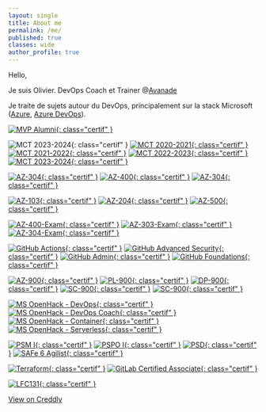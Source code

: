 ```yaml
---
layout: single
title: About me
permalink: /me/
published: true
classes: wide
author_profile: true
---
```

Hello,

Je suis Olivier. DevOps Coach et Trainer @[Avanade](https://www.linkedin.com/showcase/avanade-france/)

Je traite de sujets autour du DevOps, principalement sur la stack Microsoft ([Azure](https://azure.microsoft.com), [Azure DevOps](https://dev.azure.com/)).

<!-- [![rMVP](/assets/certifs/rmvp.png){: class="rmvp" }](https://mvp.microsoft.com/en-us/PublicProfile/36860) -->
[![MVP Alumni](/assets/certifs/mvp-alumni.png){: class="certif" }](https://www.credly.com/badges/4b054287-49bc-45b6-860a-2218c3eb4a90)

![MCT 2023-2024](/assets/certifs/mct.svg){: class="certif" }
[![MCT 2020-2021](/assets/certifs/mct-2020-2021.png){: class="certif" }](https://www.credly.com/badges/e624323c-d2d2-4224-bf1c-5240cb8b1254)
[![MCT 2021-2022](/assets/certifs/mct-2021-2022.png){: class="certif" }](https://www.credly.com/badges/713ae6c9-0192-48ff-93f5-33421d0375dd)
[![MCT 2022-2023](/assets/certifs/mct-2022-2023.png){: class="certif" }](https://www.credly.com/badges/bb9dbd97-58a5-486d-a00c-a6563438f521)
[![MCT 2023-2024](/assets/certifs/mct-2023-2024.png){: class="certif" }](https://www.credly.com/badges/b9c8d113-8ea1-40ca-84ad-dcafba02f46a)

[![AZ-304](/assets/certifs/az-304.png){: class="certif" }](https://www.credly.com/badges/06505a14-8697-4c42-8048-da17dbb6ab45)
[![AZ-400](/assets/certifs/az-400.png){: class="certif" }](https://www.credly.com/badges/b19fd1df-887e-4204-a828-66bc5ff87585)
[![AZ-304](/assets/certifs/az-304.png){: class="certif" }](https://www.credly.com/badges/06505a14-8697-4c42-8048-da17dbb6ab45)

[![AZ-103](/assets/certifs/az-103.png){: class="certif" }](https://www.credly.com/badges/30ad0a08-e480-4663-80af-a725e9222b64)
[![AZ-204](/assets/certifs/az-204.png){: class="certif" }](https://www.credly.com/badges/01deb6b5-400e-472d-8993-eca4587042bf)
[![AZ-500](/assets/certifs/az-500.png){: class="certif" }](https://www.credly.com/badges/e25aebce-1ef1-4fc9-95ca-dcbd364041d9)

[![AZ-400-Exam](/assets/certifs/az-400-exam.png){: class="certif" }](https://www.credly.com/badges/b02c809f-5c39-49cb-9a25-add2fbffdc8a)
[![AZ-303-Exam](/assets/certifs/az-303-exam.png){: class="certif" }](https://www.credly.com/badges/c683c6ea-a84a-4612-931c-19f102de58f4)
[![AZ-304-Exam](/assets/certifs/az-304-exam.png){: class="certif" }](https://www.credly.com/badges/9d5f4270-fb68-44f4-b0e2-1256165d0998)

[![GitHub Actions](/assets/certifs/gh-actions.png){: class="certif" }](https://www.credly.com/badges/558be786-74f7-4215-9de7-b04a9c0176da)
[![GitHub Advanced Security](/assets/certifs/gh-as.png){: class="certif" }](https://www.credly.com/badges/42386046-07b7-48b2-b6a3-5b969a305599)
[![GitHub Admin](/assets/certifs/gh-admin.png){: class="certif" }](https://www.credly.com/badges/0e23b844-f2ae-4081-b1af-480169e91614)
[![GitHub Foundations](/assets/certifs/gh-foundations.png){: class="certif" }](https://www.credly.com/badges/956e7004-ea47-48e9-a9f8-b4f8baee35ad)

[![AZ-900](/assets/certifs/az-900.png){: class="certif" }](https://www.credly.com/badges/c4690d22-f982-47b8-8d54-af9dc0da70a7)
[![PL-900](/assets/certifs/pl-900.png){: class="certif" }](https://www.credly.com/badges/82bd3405-1925-4522-8a39-5da6928aecbe)
[![DP-900](/assets/certifs/dp-900.png){: class="certif" }](https://www.credly.com/badges/1ec69d2c-fa52-4f14-b083-8208d350ab52)
[![SC-900](/assets/certifs/sc-900.png){: class="certif" }](https://www.credly.com/badges/b52795fd-ce3d-4ae6-978d-64a942711412)
[![SC-900](/assets/certifs/microsoft-certified-fundamentals-badge.svg){: class="certif" }](https://learn.microsoft.com/api/credentials/share/en-us/hangar18/3918C6A1A0CFC812?sharingId=99F83238866D57E9)

[![MS OpenHack - DevOps](/assets/certifs/oh-devops.png){: class="certif" }](https://www.credly.com/badges/c550be12-8235-4a68-83d9-ebab816d3e46)
[![MS OpenHack - DevOps Coach](/assets/certifs/oh-devops-coach.png){: class="certif" }](https://www.credly.com/badges/434954ac-9577-4c2d-8d8e-b14e44e733e7)
[![MS OpenHack - Container](/assets/certifs/oh-container.png){: class="certif" }](https://www.credly.com/badges/0c1fb35a-7411-4c73-9908-6bd4fae6deec)
[![MS OpenHack - Serverless](/assets/certifs/oh-serverless.png){: class="certif" }](https://www.credly.com/badges/5d86faef-340c-4777-84cd-5cd3c6d98666)

[![PSM I](/assets/certifs/psmi.png){: class="certif" }](https://www.credly.com/badges/1bc2c009-ca99-49f5-8956-77a46fc82ca8)
[![PSPO I](/assets/certifs/pspo.png){: class="certif" }](https://www.credly.com/badges/c972c5b4-e2d8-441a-9c79-09ca17455036)
[![PSD](/assets/certifs/psd.png){: class="certif" }](https://www.credly.com/badges/321f6af9-f0be-41cb-85dc-c475bd0b4a19)
[![SAFe 6 Agilist](/assets/certifs/leading-safe6.png){: class="certif" }](https://www.credly.com/badges/81c94bcf-e91e-4b1f-8a5d-71666099eac8)

<!-- [![Terraform](/assets/certifs/terraform-new.png){: class="certif" }](https://www.credly.com/badges/0e602192-28a6-4fa6-acd9-d5733a39ac14) -->
[![Terraform](/assets/certifs/terraform-003.png){: class="certif" }](https://www.credly.com/badges/842fcdc2-9198-432e-ba04-6d4d978e2731)
[![GitLab Certified Associate](/assets/certifs/gitlab-certified-associate.png){: class="certif" }](https://www.credly.com/badges/8e0f2359-cef1-4f5f-9e1f-48f7af6df3a4)

[![LFC131](/assets/certifs/lfc131.png){: class="certif" }](https://www.credly.com/badges/7f934be1-2081-4c50-a05c-7073a68cf418)

[View on Creddly](https://www.credly.com/users/o.delmotte)
